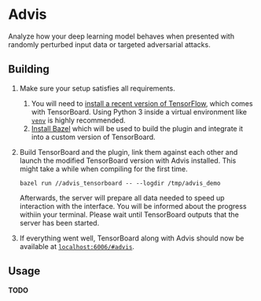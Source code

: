 # Advis

Analyze how your deep learning model behaves when presented with randomly perturbed input data or targeted adversarial attacks.

## Building

1. Make sure your setup satisfies all requirements.
    1. You will need to [install a recent version of TensorFlow](https://www.tensorflow.org/install/), which comes with TensorBoard.
    Using Python 3 inside a virtual environment like [`venv`](https://docs.python.org/3/library/venv.html) is highly recommended.
    2. [Install Bazel](https://docs.bazel.build/versions/master/install.html) which will be used to build the plugin and integrate it into a custom version of TensorBoard.

2. Build TensorBoard and the plugin, link them against each other and launch the modified TensorBoard version with Advis installed. This might take a while when compiling for the first time.

    `bazel run //advis_tensorboard -- --logdir /tmp/advis_demo`
		
	Afterwards, the server will prepare all data needed to speed up interaction with the interface. You will be informed about the progress withiin your terminal. Please wait until TensorBoard outputs that the server has been started.

3. If everything went well, TensorBoard along with Advis should now be available at [`localhost:6006/#advis`](http://localhost:6006/#advis).

## Usage

**TODO**
